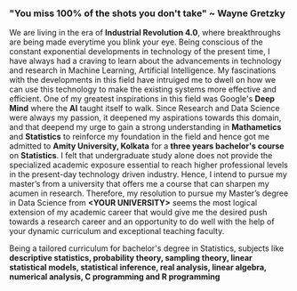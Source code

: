 ### "You miss 100% of the shots you don't take" ~ Wayne Gretzky

We are living in the era of **Industrial Revolution 4.0**,  where breakthroughs are being made everytime you blink your eye. Being conscious of the constant exponential developments in technology of the present time, I have always had a craving to learn about the advancements in technology and research in Machine Learning, Artificial Intelligence. My fascinations with the developments in this field have intruiged me to dwell on how we can use this technology to make the existing systems more effective and efficient. One of my greatest inspirations in this field was Google's **Deep Mind** where the **AI** taught itself to walk. Since Research and Data Science were always my passion, it deepened my aspirations towards this domain, and that deepend my urge to gain a strong understanding in **Mathametics** and **Statistics** to reinforce my foundation in the field and hence got me admitted to **Amity University, Kolkata** for a **three years bachelor's course** on **Statistics**. I felt that undergraduate study alone does not provide the specialized academic exposure essential to reach higher professional levels in the present-day technology driven industry. Hence, I intend to pursue my master’s from a university that offers me a course that can sharpen my acumen in research. Therefore, my resolution to pursue my Master’s degree in Data Science from **\<YOUR UNIVERSITY>** seems the most logical extension of my academic career that would give me the desired push towards a research career and an opportunity to do well with the help of your dynamic curriculum and exceptional teaching faculty.

Being a tailored curriculum for bachelor's degree in Statistics, subjects like **descriptive statistics, probability theory, sampling theory, linear statistical models, statistical inference, real analysis, linear algebra, numerical analysis, C programming and R programming**